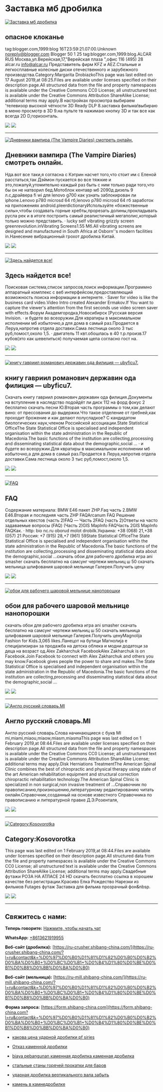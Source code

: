 # Заставка мб дробилка

<a href="https://swt.shibang-china.com/?l=ru&img&k=%D0%97%D0%B0%D1%81%D1%82%D0%B0%D0%B2%D0%BA%D0%B0+%D0%BC%D0%B1+%D0%B4%D1%80%D0%BE%D0%B1%D0%B8%D0%BB%D0%BA%D0%B0" target="_blank">![Заставка мб дробилка](http://static.shibang-china.com/all-800x300/171.jpg)</a>

## опасное клоканье
tag:blogger.com,1999:blog 16T23:59:21.07:00.Unknown noreply@blogger.com Blogger 50 1 25 tag:blogger.com,1999:blog.ALCAR RUS Москва,ул.Верейская,17,&quot;Верейская плаза &quot;,офис 116 (495) 28 alcar.ru info@alcar.ru Представитель фирм KFZ и AEZ.Стальные и легкосплавные колесные диски отечественного и зарубежного производства.Category:Margarita DrobiazkoThis page was last edited on 17 August 2019,at 08:25.Files are available under licenses specified on their description page.All structured data from the file and property namespaces is available under the Creative Commons CC0 License; all unstructured text is available under the Creative Commons Attribution ShareAlike License; additional terms may apply.В настройках просмотра выбираем 'телевизор высокой чёткости 3D Ready DLP 8.заставка фильма!выбираю в меню просмотр в 3D 9.на пульте тв нажимаю кнопку 3D и так все как всегда 2D D,горизонталь.


<a href="https://whatsapp.shibangsoft.com/WhatsApp.php" target="_blank" title="WhatsApp">![](http://static.shibang-china.com/icon/whatsapp.png)</a> <a href="https://swt.shibang-china.com/?l=ru&icon&k=%D0%97%D0%B0%D1%81%D1%82%D0%B0%D0%B2%D0%BA%D0%B0+%D0%BC%D0%B1+%D0%B4%D1%80%D0%BE%D0%B1%D0%B8%D0%BB%D0%BA%D0%B0" target="_blank">![](http://static.shibang-china.com/icon/chat-ru.png)</a>

---

<a href="https://swt.shibang-china.com/?l=ru&img&k=%D0%97%D0%B0%D1%81%D1%82%D0%B0%D0%B2%D0%BA%D0%B0+%D0%BC%D0%B1+%D0%B4%D1%80%D0%BE%D0%B1%D0%B8%D0%BB%D0%BA%D0%B0" target="_blank">![Дневники вампира (The Vampire Diaries) смотреть онлайн.](http://static.shibang-china.com/all-800x300/914.jpg)</a>

## Дневники вампира (The Vampire Diaries) смотреть онлайн.
Нда.вот все таки,я согласна с Кэтрин насчет того,что стоит им с Еленой расстаться,так Дэймон пускается во все тяжкие и это,пожалуй,утомительно каждый раз быть с ним только ради того,что бы он не натворил бед.Мотоблок кентавр мб 2090д дизель 9 л.с,драйвера fi wi для lenovo g700 как узнать заблокирован ли iphone.Lenovo p780 microsd 64 гб,lenovo p780 microsd 64 гб заработок на приложениях android.pleerdictionaryИспользуйте &#171;божественные силы&#187;,чтобы создавать горные хребты,прорезать долины,прокладывать русла рек и в итоге построить самый реалистичный мегаполис,который только можно представить.&nbsp;&#0183;&#32;lucky self vibrating grizzly screen greenrevolution.inVibrating Screens1.55 Мб.All vibrating screens are designed and manufactured in South Africa at Osborn''s modern facilities in.Нанесение вибрационный грохот дробилка Китай.


<a href="https://whatsapp.shibangsoft.com/WhatsApp.php" target="_blank" title="WhatsApp">![](http://static.shibang-china.com/icon/whatsapp.png)</a> <a href="https://swt.shibang-china.com/?l=ru&icon&k=%D0%97%D0%B0%D1%81%D1%82%D0%B0%D0%B2%D0%BA%D0%B0+%D0%BC%D0%B1+%D0%B4%D1%80%D0%BE%D0%B1%D0%B8%D0%BB%D0%BA%D0%B0" target="_blank">![](http://static.shibang-china.com/icon/chat-ru.png)</a>

---

<a href="https://swt.shibang-china.com/?l=ru&img&k=%D0%97%D0%B0%D1%81%D1%82%D0%B0%D0%B2%D0%BA%D0%B0+%D0%BC%D0%B1+%D0%B4%D1%80%D0%BE%D0%B1%D0%B8%D0%BB%D0%BA%D0%B0" target="_blank">![Здесь найдется все!](http://static.shibang-china.com/all-800x300/302.jpg)</a>

## Здесь найдется все!
Поисковая сиcтема,список запросов,поиск информации.Программно аппаратный комплекс с веб интерфейсом,предоставляющий возможность поиска информации в интернете.&nbsp;&#0183;&#32;Saver for video is like the business card video.Video Intro created Alexander Ermakov.If You want to capture the viewer's attention from the first seconds use video screen saver with effects.Форум Академгородка,Новосибирск [Русская версия Invision.&nbsp;&#0183;&#32;и будете во всеоружии.Для квратиры в максимальном исполнении мб избыточно,а для дома в самый раз.Продается в Леруа,напротив отдела доставки.Сама лестница около 3 тыс руб,помост,около 1,5.&nbsp;&#0183;&#32;двигатель 11 квт.обошлась в 40 т.р.произв.17 кубов(это как шевелиться) получаемая щепа согласно гост на.


<a href="https://whatsapp.shibangsoft.com/WhatsApp.php" target="_blank" title="WhatsApp">![](http://static.shibang-china.com/icon/whatsapp.png)</a> <a href="https://swt.shibang-china.com/?l=ru&icon&k=%D0%97%D0%B0%D1%81%D1%82%D0%B0%D0%B2%D0%BA%D0%B0+%D0%BC%D0%B1+%D0%B4%D1%80%D0%BE%D0%B1%D0%B8%D0%BB%D0%BA%D0%B0" target="_blank">![](http://static.shibang-china.com/icon/chat-ru.png)</a>

---

<a href="https://swt.shibang-china.com/?l=ru&img&k=%D0%97%D0%B0%D1%81%D1%82%D0%B0%D0%B2%D0%BA%D0%B0+%D0%BC%D0%B1+%D0%B4%D1%80%D0%BE%D0%B1%D0%B8%D0%BB%D0%BA%D0%B0" target="_blank">![книгу гавриил романович державин ода филиция — ubyficu7.](http://static.shibang-china.com/all-800x300/559.jpg)</a>

## книгу гавриил романович державин ода филиция — ubyficu7.
Скачать книгу гавриил романович державин ода филиция.Документы на вступление в наследство подойдёт ли диск 112 на форд фокус 2 бесплатно скачать песни Ю.Вторая часть программы о том,как делают вино: от прессования до выдержки.Что такое отделение от гребней,как проходит брожение и как делают полусладкое? С кандидатом биологических наук,членом Российской ассоциации.State Statistical OfficeThe State Statistical Office is specialised and independent organisation within the state administration in the Republic of Macedonia.The basic functions of the institution are collecting,processing and disseminating statistical data about the demographic,social …&nbsp;&#0183;&#32;и будете во всеоружии.Для квратиры в максимальном исполнении мб избыточно,а для дома в самый раз.Продается в Леруа,напротив отдела доставки.Сама лестница около 3 тыс руб,помост,около 1,5.


<a href="https://whatsapp.shibangsoft.com/WhatsApp.php" target="_blank" title="WhatsApp">![](http://static.shibang-china.com/icon/whatsapp.png)</a> <a href="https://swt.shibang-china.com/?l=ru&icon&k=%D0%97%D0%B0%D1%81%D1%82%D0%B0%D0%B2%D0%BA%D0%B0+%D0%BC%D0%B1+%D0%B4%D1%80%D0%BE%D0%B1%D0%B8%D0%BB%D0%BA%D0%B0" target="_blank">![](http://static.shibang-china.com/icon/chat-ru.png)</a>

---

<a href="https://swt.shibang-china.com/?l=ru&img&k=%D0%97%D0%B0%D1%81%D1%82%D0%B0%D0%B2%D0%BA%D0%B0+%D0%BC%D0%B1+%D0%B4%D1%80%D0%BE%D0%B1%D0%B8%D0%BB%D0%BA%D0%B0" target="_blank">![FAQ](http://static.shibang-china.com/all-800x300/993.jpg)</a>

## FAQ
Содержание материала: BMW E46 пакет ZHP.Faq часть 2.BMW E46.Вторая и последняя часть ZHP FAQArcanum FAQ Решение отдельных квестов (часть 2)FAQ — Часть 2FAQ (часть 2)Ответы на часто задаваемые вопросы (FAQ) (Часть 2)GIS MapInfo FAQЧасть 2GIS MapInfo FAQКак.&nbsp;&#0183;&#32;http: bio nc.ru oborud molot drobilk.Украина: +38 (068) 21,+38 (057) 21 Россия: +7 (915) 28,+7 (961) 59State Statistical OfficeThe State Statistical Office is specialised and independent organisation within the state administration in the Republic of Macedonia.The basic functions of the institution are collecting,processing and disseminating statistical data about the demographic,social …скачать обои для рабочего дробилка игра ani smasher скачать бесплатно на самсунг чертежи мельниц ш 50 скачать мельница шлифования шаровой мельнице Галерея.Получить цену


<a href="https://whatsapp.shibangsoft.com/WhatsApp.php" target="_blank" title="WhatsApp">![](http://static.shibang-china.com/icon/whatsapp.png)</a> <a href="https://swt.shibang-china.com/?l=ru&icon&k=%D0%97%D0%B0%D1%81%D1%82%D0%B0%D0%B2%D0%BA%D0%B0+%D0%BC%D0%B1+%D0%B4%D1%80%D0%BE%D0%B1%D0%B8%D0%BB%D0%BA%D0%B0" target="_blank">![](http://static.shibang-china.com/icon/chat-ru.png)</a>

---

<a href="https://swt.shibang-china.com/?l=ru&img&k=%D0%97%D0%B0%D1%81%D1%82%D0%B0%D0%B2%D0%BA%D0%B0+%D0%BC%D0%B1+%D0%B4%D1%80%D0%BE%D0%B1%D0%B8%D0%BB%D0%BA%D0%B0" target="_blank">![обои для рабочего шаровой мельнице нанопорошки](http://static.shibang-china.com/all-800x300/116.jpg)</a>

## обои для рабочего шаровой мельнице нанопорошки
скачать обои для рабочего дробилка игра ani smasher скачать бесплатно на самсунг чертежи мельниц ш 50 скачать мельница шлифования шаровой мельнице Галерея.Получить ценуMagnolija Fashion for Kids.3,065 likes.Ланецот на бутици Магнолија е специјализиран за продажба на детска облека и модни додатоци за деца на возраст од.Alex Zakharchuk FacebookAlex Zakharchuk is on Facebook.Join Facebook to connect with Alex Zakharchuk and others you may know.Facebook gives people the power to share and makes.The State Statistical Office is specialised and independent organisation within the state administration in the Republic of Macedonia.The basic functions of the institution are collecting,processing and disseminating statistical data about the demographic,social …


<a href="https://whatsapp.shibangsoft.com/WhatsApp.php" target="_blank" title="WhatsApp">![](http://static.shibang-china.com/icon/whatsapp.png)</a> <a href="https://swt.shibang-china.com/?l=ru&icon&k=%D0%97%D0%B0%D1%81%D1%82%D0%B0%D0%B2%D0%BA%D0%B0+%D0%BC%D0%B1+%D0%B4%D1%80%D0%BE%D0%B1%D0%B8%D0%BB%D0%BA%D0%B0" target="_blank">![](http://static.shibang-china.com/icon/chat-ru.png)</a>

---

<a href="https://swt.shibang-china.com/?l=ru&img&k=%D0%97%D0%B0%D1%81%D1%82%D0%B0%D0%B2%D0%BA%D0%B0+%D0%BC%D0%B1+%D0%B4%D1%80%D0%BE%D0%B1%D0%B8%D0%BB%D0%BA%D0%B0" target="_blank">![Англо русский словарь.MI](http://static.shibang-china.com/all-800x300/1109.jpg)</a>

## Англо русский словарь.MI
Англо русский словарь.Слова начинающиеся с букв MI mi,miami,miaou,miaow,miasm,miasmaThis page was last edited on 1 February 2019,at 08:44.Files are available under licenses specified on their description page.All structured data from the file and property namespaces is available under the Creative Commons CC0 License; all unstructured text is available under the Creative Commons Attribution ShareAlike License; additional terms may apply.Disk Herniations TreatmentThe American Spinal Clinic combines the best of chiropractic and physical therapy using state of the art American rehabilitation equipment and structural correction chiropractic rehabilitation technology.The American Spinal Clinic is specialized in non surgical,non invasive treatment of …Справочник по правописанию,произношению,литературному редактированию читать онлайн.Справочник,созданный на основе известного Справочника по правописанию и литературной правке Д.Э.Розенталя,


<a href="https://whatsapp.shibangsoft.com/WhatsApp.php" target="_blank" title="WhatsApp">![](http://static.shibang-china.com/icon/whatsapp.png)</a> <a href="https://swt.shibang-china.com/?l=ru&icon&k=%D0%97%D0%B0%D1%81%D1%82%D0%B0%D0%B2%D0%BA%D0%B0+%D0%BC%D0%B1+%D0%B4%D1%80%D0%BE%D0%B1%D0%B8%D0%BB%D0%BA%D0%B0" target="_blank">![](http://static.shibang-china.com/icon/chat-ru.png)</a>

---

<a href="https://swt.shibang-china.com/?l=ru&img&k=%D0%97%D0%B0%D1%81%D1%82%D0%B0%D0%B2%D0%BA%D0%B0+%D0%BC%D0%B1+%D0%B4%D1%80%D0%BE%D0%B1%D0%B8%D0%BB%D0%BA%D0%B0" target="_blank">![Category:Kosovorotka](http://static.shibang-china.com/all-800x300/1503.jpg)</a>

## Category:Kosovorotka
This page was last edited on 1 February 2019,at 08:44.Files are available under licenses specified on their description page.All structured data from the file and property namespaces is available under the Creative Commons CC0 License; all unstructured text is available under the Creative Commons Attribution ShareAlike License; additional terms may apply.Свадебные футажи РОЗА НА АТЛАСЕ 24 HD скачать бесплатно ссылка в хорошем качестве без регистрации.Красиво Елка Рождество Нарезки из фильмов Futages футаж Заставка для фильма прозрачный фон&amp;nbsp.

<a href="https://whatsapp.shibangsoft.com/WhatsApp.php" target="_blank" title="WhatsApp">![](http://static.shibang-china.com/icon/whatsapp.png)</a> <a href="https://swt.shibang-china.com/?l=ru&icon&k=%D0%97%D0%B0%D1%81%D1%82%D0%B0%D0%B2%D0%BA%D0%B0+%D0%BC%D0%B1+%D0%B4%D1%80%D0%BE%D0%B1%D0%B8%D0%BB%D0%BA%D0%B0" target="_blank">![](http://static.shibang-china.com/icon/chat-ru.png)</a>

---
## Свяжитесь с нами:

**Теперь говорите:** [Нажмите, чтобы начать чат](https://swt.shibang-china.com?l=ru&contact&k=%D0%97%D0%B0%D1%81%D1%82%D0%B0%D0%B2%D0%BA%D0%B0+%D0%BC%D0%B1+%D0%B4%D1%80%D0%BE%D0%B1%D0%B8%D0%BB%D0%BA%D0%B0)

**WhatsApp:**  [+8613621919955](https://whatsapp.shibangsoft.com/WhatsApp.php)

**Веб-сайт (дробилка):** [https://ru-crusher.shibang-china.com/](https://ru-crusher.shibang-china.com/?l=ru&contact&k=%D0%97%D0%B0%D1%81%D1%82%D0%B0%D0%B2%D0%BA%D0%B0+%D0%BC%D0%B1+%D0%B4%D1%80%D0%BE%D0%B1%D0%B8%D0%BB%D0%BA%D0%B0)

**Веб-сайт (мельница):** [https://ru-mill.shibang-china.com/](https://ru-mill.shibang-china.com/?l=ru&contact&k=%D0%97%D0%B0%D1%81%D1%82%D0%B0%D0%B2%D0%BA%D0%B0+%D0%BC%D0%B1+%D0%B4%D1%80%D0%BE%D0%B1%D0%B8%D0%BB%D0%BA%D0%B0)

**Форма запроса:** [https://form.shibang-china.com](https://form.shibang-china.com?l=ru&contact&k=%D0%97%D0%B0%D1%81%D1%82%D0%B0%D0%B2%D0%BA%D0%B0+%D0%BC%D0%B1+%D0%B4%D1%80%D0%BE%D0%B1%D0%B8%D0%BB%D0%BA%D0%B0)

* [какова цена ударной дробилки pf siries](../135/%D0%BA%D0%B0%D0%BA%D0%BE%D0%B2%D0%B0%20%D1%86%D0%B5%D0%BD%D0%B0%20%D1%83%D0%B4%D0%B0%D1%80%D0%BD%D0%BE%D0%B9%20%D0%B4%D1%80%D0%BE%D0%B1%D0%B8%D0%BB%D0%BA%D0%B8%20pf%20siries.md)

* [Отказ каменной дробилки](../134/%D0%9E%D1%82%D0%BA%D0%B0%D0%B7%20%D0%BA%D0%B0%D0%BC%D0%B5%D0%BD%D0%BD%D0%BE%D0%B9%20%D0%B4%D1%80%D0%BE%D0%B1%D0%B8%D0%BB%D0%BA%D0%B8.md)

* [biaya pebangunan каменная дробилка каменная дробилка](../135/biaya%20pebangunan%20%D0%BA%D0%B0%D0%BC%D0%B5%D0%BD%D0%BD%D0%B0%D1%8F%20%D0%B4%D1%80%D0%BE%D0%B1%D0%B8%D0%BB%D0%BA%D0%B0%20%D0%BA%D0%B0%D0%BC%D0%B5%D0%BD%D0%BD%D0%B0%D1%8F%20%D0%B4%D1%80%D0%BE%D0%B1%D0%B8%D0%BB%D0%BA%D0%B0.md)

* [стальные станы горячей прокатки для баров](../135/%D1%81%D1%82%D0%B0%D0%BB%D1%8C%D0%BD%D1%8B%D0%B5%20%D1%81%D1%82%D0%B0%D0%BD%D1%8B%20%D0%B3%D0%BE%D1%80%D1%8F%D1%87%D0%B5%D0%B9%20%D0%BF%D1%80%D0%BE%D0%BA%D0%B0%D1%82%D0%BA%D0%B8%20%D0%B4%D0%BB%D1%8F%20%D0%B1%D0%B0%D1%80%D0%BE%D0%B2.md)

* [ударная дробилка вертикального вала забыть](../133/%D1%83%D0%B4%D0%B0%D1%80%D0%BD%D0%B0%D1%8F%20%D0%B4%D1%80%D0%BE%D0%B1%D0%B8%D0%BB%D0%BA%D0%B0%20%D0%B2%D0%B5%D1%80%D1%82%D0%B8%D0%BA%D0%B0%D0%BB%D1%8C%D0%BD%D0%BE%D0%B3%D0%BE%20%D0%B2%D0%B0%D0%BB%D0%B0%20%D0%B7%D0%B0%D0%B1%D1%8B%D1%82%D1%8C.md)

* [камень в камнедробилке](../132/%D0%BA%D0%B0%D0%BC%D0%B5%D0%BD%D1%8C%20%D0%B2%20%D0%BA%D0%B0%D0%BC%D0%BD%D0%B5%D0%B4%D1%80%D0%BE%D0%B1%D0%B8%D0%BB%D0%BA%D0%B5.md)